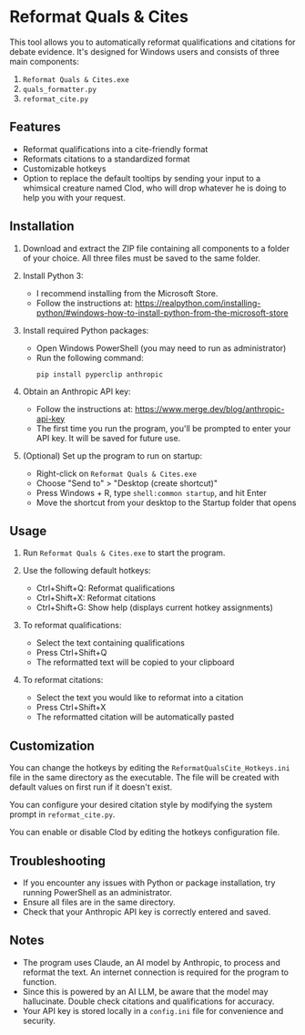 # Reformat Quals & Cites

This tool allows you to automatically reformat qualifications and citations for debate evidence. It's designed for Windows users and consists of three main components:

1. `Reformat Quals & Cites.exe`
2. `quals_formatter.py`
3. `reformat_cite.py`

## Features

- Reformat qualifications into a cite-friendly format
- Reformats citations to a standardized format
- Customizable hotkeys
- Option to replace the default tooltips by sending your input to a whimsical creature named Clod, who will drop whatever he is doing to help you with your request. 

## Installation

1. Download and extract the ZIP file containing all components to a folder of your choice. All three files must be saved to the same folder. 

2. Install Python 3:
   - I recommend installing from the Microsoft Store.
   - Follow the instructions at: https://realpython.com/installing-python/#windows-how-to-install-python-from-the-microsoft-store

3. Install required Python packages:
   - Open Windows PowerShell (you may need to run as administrator)
   - Run the following command:
     ```
     pip install pyperclip anthropic
     ```

4. Obtain an Anthropic API key:
   - Follow the instructions at: https://www.merge.dev/blog/anthropic-api-key
   - The first time you run the program, you'll be prompted to enter your API key. It will be saved for future use.

5. (Optional) Set up the program to run on startup:
   - Right-click on `Reformat Quals & Cites.exe`
   - Choose "Send to" > "Desktop (create shortcut)"
   - Press Windows + R, type `shell:common startup`, and hit Enter
   - Move the shortcut from your desktop to the Startup folder that opens

## Usage

1. Run `Reformat Quals & Cites.exe` to start the program.

2. Use the following default hotkeys:
   - Ctrl+Shift+Q: Reformat qualifications
   - Ctrl+Shift+X: Reformat citations
   - Ctrl+Shift+G: Show help (displays current hotkey assignments)

3. To reformat qualifications:
   - Select the text containing qualifications
   - Press Ctrl+Shift+Q
   - The reformatted text will be copied to your clipboard

4. To reformat citations:
   - Select the text you would like to reformat into a citation
   - Press Ctrl+Shift+X
   - The reformatted citation will be automatically pasted

## Customization

You can change the hotkeys by editing the `ReformatQualsCite_Hotkeys.ini` file in the same directory as the executable. The file will be created with default values on first run if it doesn't exist.

You can configure your desired citation style by modifying the system prompt in `reformat_cite.py`. 

You can enable or disable Clod by editing the hotkeys configuration file. 

## Troubleshooting

- If you encounter any issues with Python or package installation, try running PowerShell as an administrator.
- Ensure all files are in the same directory.
- Check that your Anthropic API key is correctly entered and saved.

## Notes

- The program uses Claude, an AI model by Anthropic, to process and reformat the text. An internet connection is required for the program to function.
- Since this is powered by an AI LLM, be aware that the model may hallucinate. Double check citations and qualifications for accuracy.  
- Your API key is stored locally in a `config.ini` file for convenience and security.
